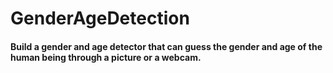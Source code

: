 # GenderAgeDetection

#### Build a gender and age detector that can guess the gender and age of the human being through a picture or a webcam.

